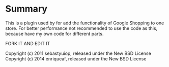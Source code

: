 Summary
======
This is a plugin used by for add the functionality of Google Shopping to one store. For better performance not recommended to use the code as this, because have my own code for different parts.

FORK IT AND EDIT IT 

Copyright (c) 2011 sebastyuiop, released under the New BSD License
Copyright (c) 2014 enriqueaf, released under the New BSD License
